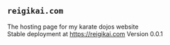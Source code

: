 ## `reigikai.com`
The hosting page for my karate dojos website  
Stable deployment at https://reigikai.com
Version 0.0.1
